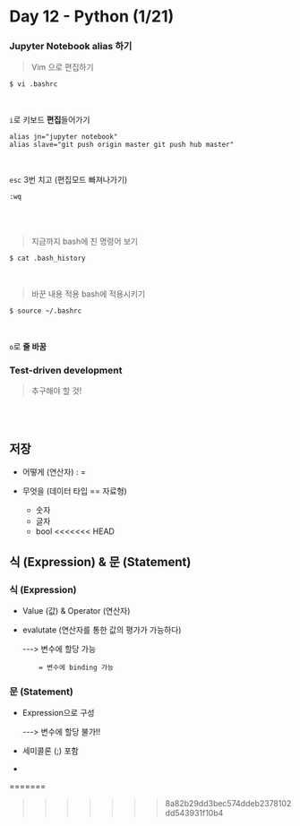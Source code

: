# Day 12 - Python (1/21)



### Jupyter Notebook alias 하기



> Vim 으로 편집하기
```bash
$ vi .bashrc
```

<br/>


``i``로 키보드 **편집**들어가기

```vim
alias jn="jupyter notebook"
alias slave="git push origin master git push hub master"
```

<br/>


``esc`` 3번 치고  (편집모드 빠져나가기)

```vim
:wq
```

<br/><br/>


> 지금까지 bash에 친 명령어 보기
```bash
$ cat .bash_history
```

<br/>


> 바꾼 내용 적용 bash에 적용시키기
```bash
$ source ~/.bashrc
```

<br/>

``o``로 **줄 바꿈**





### Test-driven development

> 추구해야 할 것!

<br/> <br/>







## 저장

- 어떻게 (연산자) : =

- 무엇을 (데이터 타입 == 자료형)
  - 숫자
  - 글자
  - bool
<<<<<<< HEAD









## 식 (Expression) & 문 (Statement)



### 식 (Expression)

- Value (값) & Operator (연산자)

- evalutate (연산자를 통한 값의 평가가 가능하다)

   ---> 변수에 할당 가능

     	  = 변수에 binding 가능



### 문 (Statement)

- Expression으로 구성

   ---> 변수에 할당 불가!!

- 세미콜론 (;) 포함
- 
=======
>>>>>>> 8a82b29dd3bec574ddeb2378102dd543931f10b4







